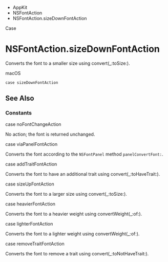 

- AppKit
- NSFontAction
-  NSFontAction.sizeDownFontAction 

Case

# NSFontAction.sizeDownFontAction

Converts the font to a smaller size using convert(_:toSize:).

macOS

``` source
case sizeDownFontAction
```

## See Also

### Constants

case noFontChangeAction

No action; the font is returned unchanged.

case viaPanelFontAction

Converts the font according to the `NSFontPanel` method `panelConvertFont:`.

case addTraitFontAction

Converts the font to have an additional trait using convert(_:toHaveTrait:).

case sizeUpFontAction

Converts the font to a larger size using convert(_:toSize:).

case heavierFontAction

Converts the font to a heavier weight using convertWeight(_:of:).

case lighterFontAction

Converts the font to a lighter weight using convertWeight(_:of:).

case removeTraitFontAction

Converts the font to remove a trait using convert(_:toNotHaveTrait:).

